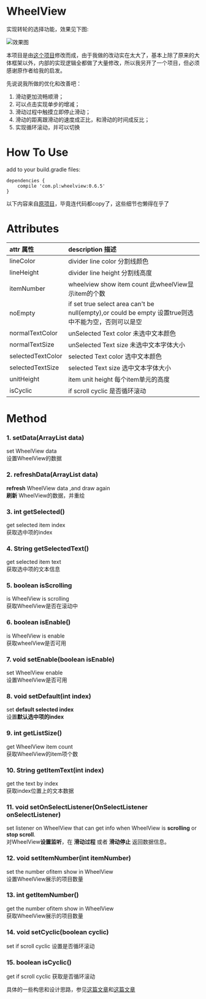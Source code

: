 # WheelView

实现转轮的选择功能，效果见下图:

![效果图](https://raw.githubusercontent.com/l465659833/WheelView/master/art/sample.gif)

本项目是由[这个项目](https://github.com/helloJp/WheelView)修改而成，由于我做的改动实在太大了，基本上除了原来的大体框架以外，内部的实现逻辑全都做了大量修改，所以我另开了一个项目，但必须感谢原作者给我的启发。

先说说我所做的优化和改善吧：

1. 滑动更加流畅顺滑；
2. 可以点击实现单步的增减；
3. 滑动过程中触摸立即停止滑动；
4. 滑动的距离跟滑动的速度成正比，和滑动的时间成反比；
5. 实现循环滚动，并可以切换

# How To Use

add to your build.gradle files:

```
dependencies {
    compile 'com.pl:wheelview:0.6.5'
}
```


以下内容来自[原项目](https://github.com/helloJp/WheelView)，毕竟连代码都copy了，这些细节也懒得在乎了

# Attributes


| attr 属性          | description 描述 |
|:---				 |:---|
| lineColor  	     | divider line color 分割线颜色 |
| lineHeight  	     | divider line height 分割线高度 |
| itemNumber	 	 | wheelview show item count 此wheelView显示item的个数 |
| noEmpty 			 | if set true select area can't be null(empty),or could be empty 设置true则选中不能为空，否则可以是空 |
| normalTextColor 	 | unSelected Text color 未选中文本颜色 |
| normalTextSize 	 | unSelected Text size 未选中文本字体大小 |
| selectedTextColor | selected Text color 选中文本颜色 |
| selectedTextSize 	 | selected Text size 选中文本字体大小 |
| unitHeight 		 | item unit height 每个item单元的高度 |
| isCyclic 		     | if scroll cyclic 是否循环滚动 |

# Method
### 1. setData(ArrayList<String> data)
set WheelView data</br> 
设置WheelView的数据

### 2. refreshData(ArrayList<String> data) 
**refresh** WheelView data ,and draw again</br>
**刷新** WheelView的数据，并重绘

### 3. int getSelected()
get selected item index</br>
获取选中项的index

### 4. String getSelectedText()
get selected item text</br>
获取选中项的文本信息

### 5. boolean isScrolling
is WheelView is scrolling</br>
获取WheelView是否在滚动中

### 6. boolean isEnable()
is WheelView is enable</br>
获取wheelView是否可用

### 7. void setEnable(boolean isEnable)  
set WheelView enable</br>
设置WheelView是否可用

### 8. void setDefault(int index)
set **default selected index**</br>
设置**默认选中项的index**
 
### 9. int getListSize() 
get WheelView item count</br>
获取WheelView的item项个数

### 10. String getItemText(int index)
get the text by index </br>
获取index位置上的文本数据

### 11. void setOnSelectListener(OnSelectListener onSelectListener)
set listener on WheelView that can get info when WheelView is **scrolling** or **stop scroll**.</br>
对WheelView**设置监听**，在 **滑动过程** 或者 **滑动停止** 返回数据信息。

### 12. void setItemNumber(int itemNumber)
set the number ofitem show in WheelView</br>
设置WheelView展示的项目数量

### 13. int getItemNumber()
get the number ofitem show in WheelView</br>
获取WheelView展示的项目数量

### 14. void setCyclic(boolean cyclic)
set if scroll cyclic
设置是否循环滚动

### 15. boolean isCyclic()
get if scroll cyclic
获取是否循环滚动



具体的一些构思和设计思路，参见[这篇文章](http://www.jianshu.com/p/4b3e2373d0e2)和[这篇文章](http://www.jianshu.com/p/c01c1dda5a8a)

